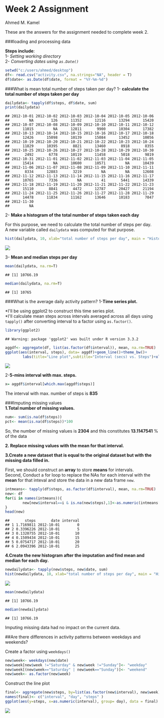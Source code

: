 # Week 2 Assignment
Ahmed M. Kamel  

These are the answers for the assignment needed to complete week 2.

###loading and processing data 

**Steps include**:  
1- *Setting working directory*  
2- *Converting dates using `as.Date()`*


```r
setwd("c:/users/ahmed/desktop")
df<- read.csv("activity.csv", na.strings="NA", header = T)
df$date<- as.Date(df$date, format = "%Y-%m-%d")
```

###What is mean total number of steps taken per day?
1- **calculate the total number of steps taken per day**


```r
dailydata<- tapply(df$steps, df$date, sum)
print(dailydata)
```

```
## 2012-10-01 2012-10-02 2012-10-03 2012-10-04 2012-10-05 2012-10-06 
##         NA        126      11352      12116      13294      15420 
## 2012-10-07 2012-10-08 2012-10-09 2012-10-10 2012-10-11 2012-10-12 
##      11015         NA      12811       9900      10304      17382 
## 2012-10-13 2012-10-14 2012-10-15 2012-10-16 2012-10-17 2012-10-18 
##      12426      15098      10139      15084      13452      10056 
## 2012-10-19 2012-10-20 2012-10-21 2012-10-22 2012-10-23 2012-10-24 
##      11829      10395       8821      13460       8918       8355 
## 2012-10-25 2012-10-26 2012-10-27 2012-10-28 2012-10-29 2012-10-30 
##       2492       6778      10119      11458       5018       9819 
## 2012-10-31 2012-11-01 2012-11-02 2012-11-03 2012-11-04 2012-11-05 
##      15414         NA      10600      10571         NA      10439 
## 2012-11-06 2012-11-07 2012-11-08 2012-11-09 2012-11-10 2012-11-11 
##       8334      12883       3219         NA         NA      12608 
## 2012-11-12 2012-11-13 2012-11-14 2012-11-15 2012-11-16 2012-11-17 
##      10765       7336         NA         41       5441      14339 
## 2012-11-18 2012-11-19 2012-11-20 2012-11-21 2012-11-22 2012-11-23 
##      15110       8841       4472      12787      20427      21194 
## 2012-11-24 2012-11-25 2012-11-26 2012-11-27 2012-11-28 2012-11-29 
##      14478      11834      11162      13646      10183       7047 
## 2012-11-30 
##         NA
```

2- **Make a histogram of the total number of steps taken each day**

For this purpose, we need to calculate the total number of steps per day.  
A new variable called `dailydata` was computed for that purpose.

```r
hist(dailydata, 10, xlab="total number of steps per day", main = "Histogram")
```

![](PA1_template_files/figure-html/Histogram-1.png)<!-- -->


3- **Mean and median steps per day**

```r
mean(dailydata, na.rm=T)
```

```
## [1] 10766.19
```

```r
median(dailydata, na.rm=T)
```

```
## [1] 10765
```

###What is the average daily activity pattern? 
1-**Time series plot.**  

*I'll be using ggplot2 to construct this time series plot.  
*I'll calculate mean steps across intervals averaged across all days using `tapply()` after converting interval to a factor using `as.factor()`.

```r
library(ggplot2)
```

```
## Warning: package 'ggplot2' was built under R version 3.3.2
```

```r
aggdf<- aggregate(df, list(as.factor(df$interval)), mean, na.rm=TRUE)
ggplot(aes(interval, steps), data= aggdf)+geom_line()+theme_bw()+
        labs(title="Line plot",subtitle="Interval (secs) vs. Steps")+xlab("Interval(secs)")+ylab("Steps")
```

![](PA1_template_files/figure-html/unnamed-chunk-4-1.png)<!-- -->

2-**5-mins interval with max. steps.**  

```r
x= aggdf$interval[which.max(aggdf$steps)]
```

The interval with max. number of steps is **835**  

###Imputing missing values  
**1.Total number of missing values.**

```r
num<- sum(is.na(df$steps))
pct<- mean(is.na(df$steps))*100
```

So, the number of missing values is **2304** and this constitutes **13.1147541** % of the data

**2. Replace missing values with the mean for that interval.** 

**3.Create a new dataset that is equal to the original dataset but with the missing data filled in.**

First, we should construct an **array** to store **means** for intervals.  
Second, Conduct a for loop to replace the NAs for each interval with the **mean** for that inteval and store the data in a new data frame `new`.


```r
intmeans<- tapply(df$steps, as.factor(df$interval), mean, na.rm=TRUE)
new<- df
for(i in names(intmeans)){
        new[new$interval==i & is.na(new$steps),1]<-as.numeric(intmeans[names(intmeans)==i])
}
head(new)
```

```
##       steps       date interval
## 1 1.7169811 2012-10-01        0
## 2 0.3396226 2012-10-01        5
## 3 0.1320755 2012-10-01       10
## 4 0.1509434 2012-10-01       15
## 5 0.0754717 2012-10-01       20
## 6 2.0943396 2012-10-01       25
```
**4.Create the new histogram after the imputation and find mean and median for each day.**

```r
newdailydata<- tapply(new$steps, new$date, sum)
hist(newdailydata, 10, xlab="total number of steps per day", main = "Histogram")
```

![](PA1_template_files/figure-html/unnamed-chunk-8-1.png)<!-- -->

```r
mean(newdailydata)
```

```
## [1] 10766.19
```

```r
median(newdailydata)
```

```
## [1] 10766.19
```
Imputing missing data had no impact on the current data.  

##Are there differences in activity patterns between weekdays and weekends?  

Create a factor using `weekdays()`

```r
new$week<- weekdays(new$date)
new$week[new$week !="Saturday" & new$week !="Sunday"]<- "weekday"
new$week[(new$week=="Saturday" | new$week=="Sunday")]<- "weekend"
new$week<- as.factor(new$week)
```
Construct the line plot

```r
final<- aggregate(new$steps, by=list(as.factor(new$interval), new$week), mean)
names(final)<- c("interval", "day", "steps" )
ggplot(aes(y=steps, x=as.numeric(interval), group= day), data = final) +geom_line() +facet_wrap(~final$day)
```

![](PA1_template_files/figure-html/unnamed-chunk-10-1.png)<!-- -->

